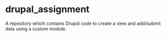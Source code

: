 # drupal_assignment
A repository which contains Drupal code to create a view and add/submit data using a custom module.
